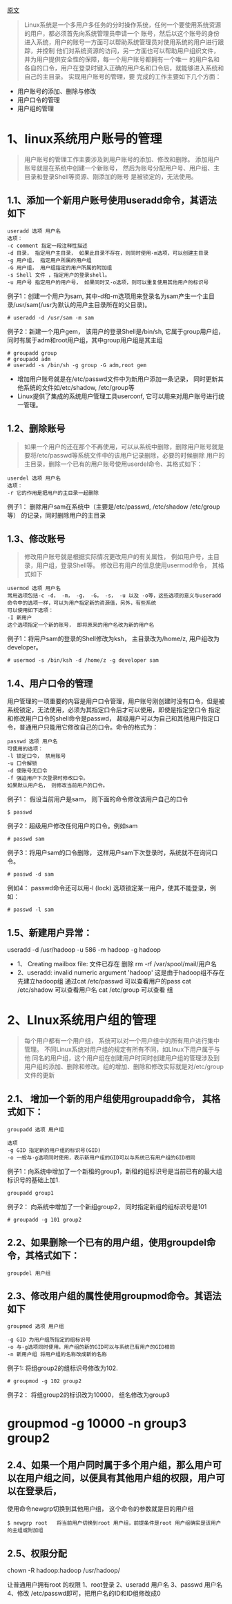 [原文]("https://www.cnblogs.com/clicli/p/5943788.html", "")
> Linux系统是一个多用户多任务的分时操作系统，任何一个要使用系统资源的用户，都必须首先向系统管理员申请一个
账号，然后以这个账号的身份进入系统，用户的账号一方面可以帮助系统管理员对使用系统的用户进行跟踪，并控制
他们对系统资源的访问，另一方面也可以帮助用户组织文件，并为用户提供安全性的保障，每一个用户账号都拥有一个唯一
的用户名和各自的口令，用户在登录时键入正确的用户名和口令后，就能够进入系统和自己的主目录。 实现用户账号的管理，要
完成的工作主要如下几个方面：
- 用户账号的添加、删除与修改
- 用户口令的管理
- 用户组的管理

# 1、linux系统用户账号的管理
> 用户账号的管理工作主要涉及到用户账号的添加、修改和删除。
添加用户账号就是在系统中创建一个新账号， 然后为账号分配用户号、用户组、主目录和登录Shell等资源、刚添加的账号
是被锁定的，无法使用。
## 1.1、添加一个新用户账号使用useradd命令，其语法如下
```linux
useradd 选项 用户名
选项：
-c comment 指定一段注释性描述
-d 目录， 指定用户主目录， 如果此目录不存在，则同时使用-m选项，可以创建主目录
-g 用户组， 指定用户所属的用户组
-G 用户组， 用户组指定的用户所属的附加组
-s Shell 文件 ，指定用户的登录shell。
-u 用户号 指定用户的用户号， 如果同时又-o选项，则可以重复使用其他用户的标识号
```

例子1：创建一个用户为sam, 其中-d和-m选项用来登录名为sam产生一个主目录/usr/sam(/usr为默认的用户主目录所在的父目录)。
```linux
# useradd -d /usr/sam -m sam
```
例子2：新建一个用户gem， 该用户的登录Shell是/bin/sh, 它属于group用户组，同时有属于adm和root用户组，其中group用户组是其主组
```linux
# groupadd group
# groupadd adm
# useradd -s /bin/sh -g group -G adm,root gem
```
- 增加用户账号就是在/etc/passwd文件中为新用户添加一条记录， 同时更新其他系统的文件如/etc/shadow, /etc/group等
- Linux提供了集成的系统用户管理工具userconf, 它可以用来对用户账号进行统一管理。
## 1.2、删除账号
> 如果一个用户的还在那个不再使用，可以从系统中删除，删除用户账号就是要将/etc/passwd等系统文件中的该用户记录删除，必要的时候删除
用户的主目录，删除一个已有的用户账号使用userdel命令、其格式如下：
```linux
userdel 选项 用户名
选项：
-r 它的作用是把用户的主目录一起删除
```
例子1： 删除用户sam在系统中（主要是/etc/passwd, /etc/shadow /etc/group等） 的记录，同时删除用户的主目录
## 1.3、修改账号
> 修改用户账号就是根据实际情况更改用户的有关属性， 例如用户号，主目录，用户组，登录Shell等。
修改已有用户的信息使用usermod命令， 其格式如下
```linux
usermod 选项 用户名
常用选项包括-c -d， -m， -g， -G， -s， -u 以及 -o等，这些选项的意义与useradd命令中的选项一样，可以为用户指定新的资源值，另外，有些系统
可以使用如下选项：
-I 新用户
这个选项指定一个新的账号， 即将原来的用户名改为新的用户名
```
例子1：将用户sam的登录的Shell修改为ksh， 主目录改为/home/z, 用户组改为developer。
```linux
# usermod -s /bin/ksh -d /home/z -g developer sam
```
## 1.4、用户口令的管理
用户管理的一项重要的内容是用户口令管理，用户账号刚创建时没有口令，但是被系统锁定，无法使用，必须为其指定口令后才可以使用，即使是指定空口令
指定和修改用户口令的shell命令是passwd， 超级用户可以为自己和其他用户指定口令，普通用户只能用它修改自己的口令。命令的格式为：
```linux
passwd 选项 用户名
可使用的选项：
-l 锁定口令， 禁用账号
-u 口令解锁
-d 使账号无口令
-f 强迫用户下次登录时修改口令。
如果默认用户名， 则修改当前用户的口令。
```
例子1： 假设当前用户是sam， 则下面的命令修改该用户自己的口令
```linux
$ passwd

```
例子2：超级用户修改任何用户的口令。例如sam
```linux
# passwd sam
```
例子3：将用户sam的口令删除， 这样用户sam下次登录时，系统就不在询问口令。
```linux
# passwd -d sam
```
例如4： passwd命令还可以用-l (lock) 选项锁定某一用户，使其不能登录，例如：
```linux
# passwd -l sam
```
## 1.5、新建用户异常：
useradd -d /usr/hadoop -u 586 -m hadoop -g hadoop
- 1、 Creating mailbox file: 文件已存在
删除 rm -rf /var/spool/mail/用户名
- 2、useradd: invalid numeric argument 'hadoop'
这是由于hadoop组不存在 先建立hadoop组
通过cat /etc/passwd 可以查看用户的pass
cat /etc/shadow 可以查看用户名
cat /etc/group 可以查看 组
# 2、LInux系统用户组的管理
> 每个用户都有一个用户组， 系统可以对一个用户组中的所有用户进行集中管理。 不同Linux系统对用户组的规定有所有不同，如LInux下用户属于与他
同名的用户组，这个用户组在创建用户时同时创建用户组的管理涉及到用户组的添加、删除和修改。组的增加、删除和修改实际就是对/etc/group文件的更新
## 2.1、 增加一个新的用户组使用groupadd命令， 其格式如下：
```linux
groupadd 选项 用户组

选项
-g GID 指定新的用户组的标识号(GID)
-o 一般与-g选项同时使用，表示新用户组的GID可以与系统已有用户组的GID相同
```
例子1：向系统中增加了一个新租的group1，新租的组标识号是当前已有的最大组标识号的基础上加1.
```linux
groupadd group1

```
例子2： 向系统中增加了一个新组group2， 同时指定新组的组标识号是101
```
# groupadd -g 101 group2
```
## 2.2、如果删除一个已有的用户组，使用groupdel命令，其格式如下：
```linux
groupdel 用户组

```
## 2.3、修改用户组的属性使用groupmod命令。其语法如下
```
groupmod 选项 用户组

-g GID 为用户组所指定的组标识号
-o 与-g选项同时使用，用户组的新的GID可以与系统已有用户的GID相同
-n 新用户组 将用户组的名称改成新的名称
```
例子1: 将组group2的组标识号修改为102.
```
# groupmod -g 102 group2

```
例子2： 将组group2的标识改为10000， 组名修改为group3
# groupmod -g 10000 -n group3 group2

## 2.4、如果一个用户同时属于多个用户组，那么用户可以在用户组之间，以便具有其他用户组的权限，用户可以在登录后，
使用命令newgrp切换到其他用户组， 这个命令的参数就是目的用户组
```
$ newgrp root   将当前用户切换到root 用户组，前提条件是root 用户组确实是该用户的主组或附加组
```

## 2.5、权限分配
chown -R hadoop:hadoop /usr/hadoop/

让普通用户拥有root 的权限
1、root登录
2、useradd 用户名
3、passwd 用户名
4、修改 /etc/passwd即可，把用户名的ID和ID组修改成0